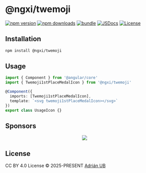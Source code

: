 # @ngxi/twemoji

[![npm version][npm-version-src]][npm-version-href]
[![npm downloads][npm-downloads-src]][npm-downloads-href]
[![bundle][bundle-src]][bundle-href]
[![JSDocs][jsdocs-src]][jsdocs-href]
[![License][license-src]][license-href]

## Installation

```sh
npm install @ngxi/twemoji
```

## Usage

```ts
import { Component } from '@angular/core'
import { Twemoji1stPlaceMedalIcon } from '@ngxi/twemoji'

@Component({
  imports: [Twemoji1stPlaceMedalIcon],
  template: `<svg twemoji1stPlaceMedalIcon></svg>`
})
export class UsageIcon {}
```

## Sponsors

<p align="center">
  <a href="https://cdn.jsdelivr.net/gh/adrian-ub/static/sponsors.svg">
    <img src='https://cdn.jsdelivr.net/gh/adrian-ub/static/sponsors.svg'/>
  </a>
</p>

## License

CC BY 4.0 License © 2025-PRESENT [Adrián UB](https://github.com/adrian-ub)

<!-- Badges -->

[npm-version-src]: https://img.shields.io/npm/v/@ngxi/twemoji?style=flat&colorA=080f12&colorB=1fa669
[npm-version-href]: https://npmjs.com/package/@ngxi/twemoji
[npm-downloads-src]: https://img.shields.io/npm/dm/@ngxi/twemoji?style=flat&colorA=080f12&colorB=1fa669
[npm-downloads-href]: https://npmjs.com/package/@ngxi/twemoji
[bundle-src]: https://img.shields.io/bundlephobia/minzip/@ngxi/twemoji?style=flat&colorA=080f12&colorB=1fa669&label=minzip
[bundle-href]: https://bundlephobia.com/result?p=@ngxi/twemoji
[license-src]: https://img.shields.io/npm/l/@ngxi/twemoji?style=flat&colorA=080f12&colorB=1fa669
[license-href]: https://github.com/adrian-ub/ngxi/blob/main/LICENSE
[jsdocs-src]: https://img.shields.io/badge/jsdocs-reference-080f12?style=flat&colorA=080f12&colorB=1fa669
[jsdocs-href]: https://www.jsdocs.io/package/@ngxi/twemoji
